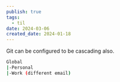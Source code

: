 ```yaml
---
publish: true
tags:
  - til
date: 2024-03-06
created_date: 2024-01-18
---
```

Git can be configured to be cascading also.
```bash
Global
|-Personal
|-Work (different email)
```

